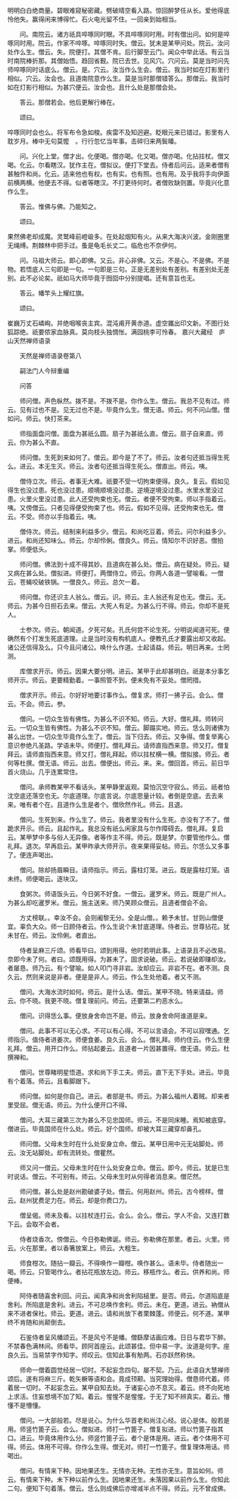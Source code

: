 <!-- { "loadSidebar": true } -->
明明白白绝商量。碧眼难窥秘密藏。劈破晴空看入路。惊回醉梦任从长。爱他得底怜他失。赢得闲来博得忙。石火电光留不住。一回亲到始相当。

　　问。南院云。诸方祇具啐啄同时眼。不具啐啄同时用。时有僧出问。如何是啐啄同时用。院云。作家不啐啄。啐啄同时失。僧云。犹未是某甲问处。院云。汝问处作么生。僧云。失。院便打。其僧不肯。后行脚至云门。闻众中举此话。有云当时南院棒折那。其僧始悟。趋回省觐。院已去世。见风穴。穴问云。莫是当时问先师啐啄同时话底么。僧云。是。穴云。汝当作么生会。僧云。我当时如在灯影里行相似。穴云。汝会也。且道南院意作么生。莫是当时那僧错答么。那僧云。我当时如在灯影行相似。为甚穴便云。汝会也。且什么处是那僧会处。

　　答云。那僧若会。他后更解行棒在。

　　颂曰。

啐啄同时会也么。将军布令急如梭。疾雷不及知迥避。眨眼元来已错过。影里有人耽岁月。棒中无句莫懡　。行行忽忆当年事。击碎归来两鬓皤。

　　问。兴化上堂。僧才出。化便喝。僧亦喝。化又喝。僧亦喝。化拈拄杖。僧又喝。化云。尔看瞎汉。犹作主在。僧拟议。便打下堂去。侍者后问云。适来者僧有甚触忤和尚。化云。适来他也有权。也有实。也有照。也有用。及乎我将手向伊面前横两横。他便去不得。似者等瞎汉。不打更待何时。者僧败缺则置。毕竟兴化意作么生。

　　答云。惟佛与佛。乃能知之。

　　颂曰。

果然佛老却成魔。灵鹫峰前嶝岋多。在处起烟知有火。从来大海决兴波。金刚圈里无绳缚。荆棘林中把手过。蚤是龟毛长丈二。临危也不奈伊何。

　　问。马祖大师云。即心即佛。又云。非心非佛。又云。不是心。不是佛。不是物。若悟底人三句即是一句。一句即是三句。正是无差别处有差别。有差别处无差别。此不必论矣。祇如马大师毕竟于囫囵中分别提唱。还有意旨也无。

　　答云。幡竿头上耀红旗。

　　颂曰。

崔巍万丈石嶙峋。并绝咽喉丧主宾。混沌甫开黄赤道。虚空鑴出印文新。不图行处狐踪绝。祇要侬家血脉真。莫向枝头独惆怅。满园桃李可怜春。
嘉兴大藏经　庐山天然禅师语录


　　天然是禅师语录卷第八

　　嗣法门人今辩重编

　　问答

　　师问僧。声色枞然。拨不是。不拨不是。你作么生。僧云。我总不见有过。师云。见有过也不是。见无过也不是。毕竟作么生。僧无语。师云。何不问山僧。僧如问。师云。快打茶来。

　　师指面盘问僧。面盘为甚祇么圆。扇子为甚祇么直。僧云。扇子自来直。师云。你为甚么不直。

　　师问僧。生死到来如何了。僧云。即今是了不了。师云。汝者句还抵当得生死么。进云。本无生灭。师云。汝者句还抵当得生死么。僧直出。师云。咦。

　　僧侍立次。师云。者事无大难。祇要不受一切拘束便得。良久。复云。假如见得生也没过患。死也没过患。顺境顺境没过患。逆境逆境没过患。水里水里没过患。火里火里没过患。此人还受拘束也无。僧云。者便不受拘束。师以手指着云。咦。又傍僧云。只者见得便受拘束了也。师云。假如不见得。还受拘束也无。僧云。不受。师亦以手指着云。咦。

　　僧侍次。师云。结制来利益多少。僧云。和尚吃豆着。师云。问尔利益多少。进云。和尚还知味么。师云。尔却伶俐。僧良久。师云。情知尔不识好恶。僧拍掌。师便低头。

　　师问僧。佛法到十成不得其妙。且道病在甚么处。僧云。病在疑处。师云。疑又病在甚么处。僧拟进。师便打。两僧侍立。师云。你两人各道一譬喻看。一僧云。苍蝇咬破铁锅。一僧良久。师云。总欠一着。

　　师问僧。你还识主人翁么。僧云。识。师云。主人翁还有足也无。僧云。无。师云。为甚今日担石去来。僧云。大死人有足。为甚么行不得。师云。你却不是死人。

　　士参次。师云。朝闻道。夕死可矣。孔氏何尝不论生死。分明说闻道可死。便确然有个打发生死底道理。止是当时没有构机底人。便教孔氏才要露出却又收起。诸公还信得及么。只今且问诸公。唤什么作道。士起请益。师云。明日再来。士罔测。

　　库僧求开示。师云。因果大要分明。进云。某甲于此却甚明白。祇是本分事乞师开示。师云。更要精勤着。一事照管不到。便未免有不妥处。僧罔措。

　　僧求开示。师云。尔好好地要讨事作么。僧复求。师打一拂子云。会么。僧云。不会。师云。参。

　　僧问。一切众生皆有佛性。为甚么不识不知。师云。大好。僧礼拜。师转问云。一切众生皆有佛性。为甚么不识不知。僧云。脚蹋实地。师云。恁么则诸佛为甚么出世。一切众生毕竟作么生了。僧云。当下归去。师云。又争得。僧复举离心意识参绝凡圣路。学语未毕。师便打。僧礼拜云。请师直指西来意。师又打。僧复拜云。请师直指西来意。师又打。僧礼拜起。师以拄杖横一横。僧拟接。师云。者何等杜撰。僧无语。师云。出去。僧便出。师云。来。来。僧回首。师云。前日华首火烧山。几乎连累常住。

　　僧问。承师教某甲不看话头。某甲静里返观。莫怕沉空守寂么。师云。祇者怕沈空底还落空也无。尔底道理。尔底言说。尔底思量计较。者倒是空底。去去来来。唯有者个在。且道作么生是者个。僧欣然作礼。师云。且退。

　　僧问。生死到来。作么生了。师云。我者里没有什么生死。亦没有了不了。僧跪求开示。师云。且起作礼。我总没有祇么闲家具与尔作障碍去。僧礼拜。复启云。某甲梦中多与俗人无异像。者等作主不得。师云。既是梦。尔要管他作么。僧礼拜。退次。早再启云。某甲昨承大师开示。夜来果得妥帖。师云。尔恁么又多事了。便连声喝出。

　　僧问。除却扬眉瞬目。请师指示。师云。露柱灯笼。进云。既是露柱灯笼。语未终。师便喝云。逐块汉。

　　食粥次。师语饭头云。今日粥不好食。一僧云。暹罗米。师云。既是广州人。为甚么却吃暹罗米。僧云。施主送来。师乃笑顾众僧云。且道者僧会不会。

　　方丈榜联。。幸汝不会。会则阇黎无分。全是山僧。。赖予未甘。甘则山僧便宜。辜负大众。师一日顾侍者云。作么生说个未甘底道理。侍者云。世尊拈花。犹未甘在。师云。汝伶俐。者直出。

　　侍者呈麻三斤颂。师看毕曰。颂到用得。他时若明此事。上语录且不必改易。奈即今未了何。者曰。颂既用得。为甚未了。固求说破。师云。若说破即赚却汝。者屡恳。师乃云。有个譬喻。如人叩门寻非岩。汝却应云。非岩不在。者不测。良久云。然则来说是非者。便是是非人。师云。作么生处他着。者又不测。

　　僧问。大海水流时如何。师云。是什么话。僧云。某甲不晓。特来请益。师云。你不晓。我更不晓。僧复理前问。师云。还要第二杓恶水么。

　　僧问。识得恁么事。便放身舍命岂不是。师云。放身舍命阿谁道是来。

　　僧问。此事不可以无心求。不可以有心得。不可以言语会。不可以寂嘿通。乞师指示。值侍者进姜次。师便食姜。良久云。会么。僧礼拜。师约住云。作么生便礼拜。僧云。用开口作么。师拈起姜云。且道者一片因甚置得。僧无语。师云。杜撰禅和。

　　僧问。世尊睹明星悟道。求和尚下手工夫。师云。直下无下手处。进云。毕竟有个着落。师云。且看脚跟下。

　　师问僧。如何是你自己。进云。者部是书。师云。为甚么福州人着贼。却来者里受屈。僧无语。师云。为什么便开口不得。

　　僧问。大耳三藏第三次为甚么不见忠国师。师云。不是同床睡。焉知被底穿。僧进云。毕竟国师在什么处。师云。好个国师。却被大耳三藏穿却鼻孔。

　　师问僧。父母未生时在什么处安身立命。僧云。某甲日用中元无站脚处。师云。汝无站脚处。却有流转处。僧瞿然。

　　师又问一僧云。父母未生时在什么处安身立命。僧云。即今。师云。犹是已生时说话。僧云。不可别有。师云。父母未生时从何得者消息来。僧茫然。

　　师问僧。甚么处是赵州勘破婆子处。僧云。何用赵州。师云。古今榜样。僧云。赵州犹费足力在。师云。却是你费口力。

　　僧呈偈。师未及看。以拄杖连打云。会么。会么。僧云。学人不会。又连打数下云。会取不会者。

　　侍者烧香次。傍僧云。今日弥勒佛诞。师云。弥勒佛在那里。者云。火里。师云。火在那里。者以香箸放案上。师云。大粗生。

　　师食柑次。随拈一瓣云。不得唤作一瓣柑。唤作甚么。语未毕。侍者随出一喝。师云。只管喝作么。者拈花瓶放左边。师云。移瓶作么。者云。供养和尚。师便棒。

　　阿侍者随喜舍利回。问云。闻真净和尚舍利陷槌里。是否。师云。尔道陷底是舍利。所陷底是舍利。进云。不可总唤作舍利。师云。未在。更道。进云。衲僧从来不进者保社。师云。更道。进云。请和尚放下者栗棘蓬。师便云。何不道。某甲终不肯随和尚颠倒去。

　　石鉴侍者呈风幡颂云。不是风兮不是幡。僧繇摩诘画应难。日日与君华下醉。不禁春色满林间。师看毕。顾阿首座云。此颂甚佳。但中易一字。汝道是何字。座良久云。当易禁字作知字。师叹云。信知此事有觔两。石亦跃然称快。

　　师命一僧着圆觉经居一切时。不起妄念四句。屡不契。乃云。此语自大慧禅师颂后。遂有将麻三斤。乾矢橛等语和会。竟成顸颟。当究理始得。僧恳师代着。师着居一切时。不起妄念云。某甲自知去处。于诸妄心亦不息灭。着云。终不向死地上求活。住妄想境不加了知。着云。惺惺不是惺惺。于无了知不辨真实。着云。懵懂不是懵懂。

　　僧问。一大部般若。尽是说心。为什么华首老和尚注心经。说心是体。般若是用。师竖竹篦子云。会么。僧拟进。师打一竹篦子。僧复拟进。师以竹篦子指其口。进云。毕竟体用作么分。师竖竹篦子云。者个是体是用。进云。者个体用不可得。师云。体用不可得。你作么生得。僧无对。师打一竹篦子。僧复理体用话。师喝出。

　　僧问。有情来下种。因地果还生。无情亦无种。无性亦无生。意旨如何。师云。有情来下种。未下种以前作么生。因地果还生。未落因果以前作么生。你知此二句。便知下句着落。僧云。恁么则成佛后亦增减半点不得。师云。元不曾成佛。

